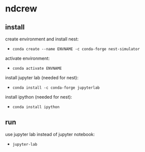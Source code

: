 # ndcrew

## install

create environment and install nest:
- ```conda create --name ENVNAME -c conda-forge nest-simulator``` 

activate environment:
- ```conda activate ENVNAME```

install jupyter lab (needed for nest):
- ```conda install -c conda-forge jupyterlab```

install ipython (needed for nest):
- ```conda install ipython```

## run
use jupyter lab instead of jupyter notebook:
- ```jupyter-lab```
